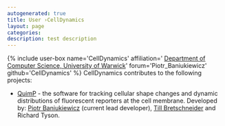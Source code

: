 ```yaml
---
autogenerated: true
title: User ›CellDynamics
layout: page
categories: 
description: test description
---
```


{% include user-box name='CellDynamics' affiliation=' [Department of Computer Science, University of Warwick](http://www2.warwick.ac.uk/fac/sci/dcs/)' forum='Piotr\_Baniukiewicz' github='CellDynamics' %} CellDynamics contributes to the following projects:

-   [QuimP](http://warwick.ac.uk/quimp) - the software for tracking cellular shape changes and dynamic distributions of fluorescent reporters at the cell membrane. Developed by: [Piotr Baniukiewicz](mailto:p.baniukiewicz@warwick.ac.uk) (current lead developer), [Till Bretschneider](mailto:Till.Bretschneider@warwick.ac.uk) and Richard Tyson.
